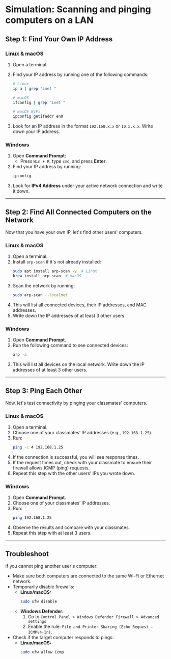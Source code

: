 # **Simulation: Scanning and pinging computers on a LAN**

## **Step 1: Find Your Own IP Address**

### **Linux & macOS**
1. Open a terminal.
2. Find your IP address by running one of the following commands:

      ```sh
      # Linux
      ip a | grep "inet "
      ```
 
      ```sh
      # macOS
      ifconfig | grep "inet "
      ```
      
      ```sh
      # macOS WiFi
      ipconfig getifaddr en0
      ```
3. Look for an IP address in the format `192.168.x.x` or `10.x.x.x`. Write down your IP address.

### **Windows**
1. Open **Command Prompt**:
    - Press `Win + R`, type `cmd`, and press **Enter**.
2. Find your IP address by running:
   ```sh
   ipconfig
   ```
3. Look for **IPv4 Address** under your active network connection and write it down.

---

## **Step 2: Find All Connected Computers on the Network**
Now that you have your own IP, let's find other users' computers.

### **Linux & macOS**
1. Open a terminal.
2. Install `arp-scan` if it's not already installed:
   ```sh
   sudo apt install arp-scan -y  # Linux
   brew install arp-scan  # macOS
   ```
3. Scan the network by running:
   ```sh
   sudo arp-scan --localnet
   ```
4. This will list all connected devices, their IP addresses, and MAC addresses.
5. Write down the IP addresses of at least 3 other users.

### **Windows**
1. Open **Command Prompt**.
2. Run the following command to see connected devices:
   ```sh
   arp -a
   ```
3. This will list all devices on the local network. Write down the IP addresses of at least 3 other users.

---

## **Step 3: Ping Each Other**
Now, let's test connectivity by pinging your classmates' computers.

### **Linux & macOS**
1. Open a terminal.
2. Choose one of your classmates’ IP addresses (e.g., `192.168.1.25`).
3. Run:
   ```sh
   ping -c 4 192.168.1.25
   ```
4. If the connection is successful, you will see response times.
5. If the request times out, check with your classmate to ensure their firewall allows ICMP (ping) requests.
6. Repeat this step with the other users' IPs you wrote down.

### **Windows**
1. Open **Command Prompt**.
2. Choose one of your classmates’ IP addresses.
3. Run:
   ```sh
   ping 192.168.1.25
   ```
4. Observe the results and compare with your classmates.
5. Repeat this step with at least 3 users.

---

## **Troubleshoot**
If you cannot ping another user's computer:
- Make sure both computers are connected to the same Wi-Fi or Ethernet network.
- Temporarily disable firewalls:
    - **Linux/macOS:**
      ```sh
      sudo ufw disable
      ```
    - **Windows Defender:**
        1. Go to `Control Panel > Windows Defender Firewall > Advanced settings`
        2. Enable the rule: `File and Printer Sharing (Echo Request – ICMPv4-In)`.
- Check if the target computer responds to pings:
    - **Linux/macOS:**
      ```sh
      sudo ufw allow icmp
      ```

